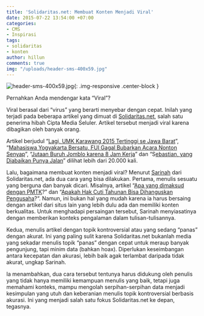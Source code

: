 ```yaml
---
title: 'Solidaritas.net: Membuat Konten Menjadi Viral'
date: 2015-07-22 13:54:00 +07:00
categories:
- CMS
- Inspirasi
tags:
- solidaritas
- konten
author: hillun
comments: true
img: "/uploads/header-sms-400x59.jpg"
---
```


![header-sms-400x59.jpg](/uploads/header-sms-400x59.jpg){: .img-responsive .center-block }

Pernahkan Anda mendengar kata “Viral”?

Viral berasal dari “virus” yang berarti menyebar dengan cepat. Inilah yang terjadi pada beberapa artikel yang dimuat di [Solidaritas.net](http://solidaritas.net/), salah satu penerima hibah Cipta Media Seluler. Artikel tersebut menjadi viral karena dibagikan oleh banyak orang.

Artikel berjudul “[Lagi, UMK Karawang 2015 Tertinggi se Jawa Barat](http://solidaritas.net/2014/11/lagi-umk-karawang-2015-tertinggi-se-jawa-barat.html)”, “[Mahasiswa Yogyakarta Bersatu, FUI Gagal Bubarkan Acara Nonton Senyap](http://solidaritas.net/2015/03/mahasiswa-yogyakarta-bersatu-fui-gagal-bubarkan-acara-nonton-senyap.html)”, “[Jutaan Buruh Jomblo karena 8 Jam Kerja](http://solidaritas.net/2015/05/jutaan-buruh-jomblo-karena-8-jam-kerja.html)” dan “S[ebastian, yang Diabaikan Punya Jalan](http://solidaritas.net/2015/05/sebastian-yang-diabaikan-punya-jalan.html)” dilihat lebih dari 20.000 kali.

Lalu, bagaimana membuat konten menjadi viral? Menurut [Sarinah](http://ciptamedia.org/team/sarinah/) dari Solidaritas.net, ada dua cara yang bisa dilakukan. Pertama, menulis sesuatu yang berguna dan banyak dicari. Misalnya, artikel “[Apa yang dimaksud dengan PMTK](http://solidaritas.net/2014/10/apa-yang-dimaksud-dengan-pmtk.html)?” dan “[Apakah Hak Cuti Tahunan Bisa Dihanguskan Pengusaha](http://solidaritas.net/2014/10/apakah-hak-cuti-tahunan-boleh-dihanguskan-pengusaha.html)?“. Namun, ini bukan hal yang mudah karena ia harus bersaing dengan artikel dari situs lain yang lebih dulu ada dan memiliki konten berkualitas. Untuk menghadapi persaingan tersebut, Sarinah menyiasatinya dengan memberikan konteks pengalaman dalam tulisan-tulisannya.

Kedua, menulis artikel dengan topik kontroversial atau yang sedang “panas” dengan akurat. Ini yang paling sulit karena Solidaritas.net bukanlah media yang sekadar menulis topik “panas” dengan cepat untuk meraup banyak pengunjung, tapi minim data (bahkan hoax). Diperlukan keseimbangan antara kecepatan dan akurasi, lebih baik agak terlambat daripada tidak akurat, ungkap Sarinah.

Ia menambahkan, dua cara tersebut tentunya harus didukung oleh penulis yang tidak hanya memiliki kemampuan menulis yang baik, tetapi juga memahami konteks, mampu mengolah serpihan-serpihan data menjadi kesimpulan yang utuh dan keberanian menulis topik kontroversial berbasis akurasi. Ini yang menjadi salah satu fokus Solidaritas.net ke depan, tegasnya.